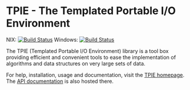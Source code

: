 TPIE - The Templated Portable I/O Environment
=============================================

NIX: [![Build Status](https://travis-ci.org/thomasmoelhave/tpie.svg?branch=master)](https://travis-ci.org/thomasmoelhave/tpie/branches)
Windows: [![Build Status](https://ci.appveyor.com/api/projects/status/s3tam9s8t8h7xgfu/branch/master?svg=true)](https://ci.appveyor.com/project/Tyilo/tpie-u4guh/branch/master)

The TPIE (Templated Portable I/O Environment) library is a tool box providing
efficient and convenient tools to ease the implementation of algorithms and data
structures on very large sets of data.

For help, installation, usage and documentation, visit the
[TPIE homepage](http://www.madalgo.au.dk/tpie/).
The [API documentation](http://www.madalgo.au.dk/tpie/doc/) is also hosted there.
